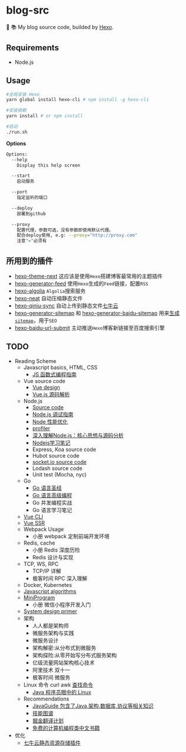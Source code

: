 # blog-src

:see_no_evil: :books:  My blog source code, builded by [Hexo](https://github.com/hexojs/hexo).

## Requirements
- Node.js

## Usage
```bash
#全局安装 Hexo
yarn global install hexo-cli # npm install -g hexo-cli

#安装依赖
yarn install # or npm install

#启动
./run.sh
```

**Options**
```bash
Options:
  --help
    Display this help screen

  --start
    启动服务

  --port
    指定监听的端口

  --deploy
    部署到github

  --proxy
    配置代理，参数可选，没有参数即使用默认代理。
    配合deploy使用, e.g: --proxy="http://proxy.com"
    注意"="必须有
```

## 所用到的插件
- [hexo-theme-next](https://github.com/theme-next/hexo-theme-next) 这应该是使用`Hexo`搭建博客最常用的主题插件
- [hexo-generator-feed](https://github.com/hexojs/hexo-generator-feed) 使用`Hexo`生成的`Feed`链接，配置`RSS`
- [hexo-algolia](https://github.com/oncletom/hexo-algolia) `Algolia`搜索服务
- [hexo-neat](https://github.com/rozbo/hexo-neat) 自动压缩静态文件
- [hexo-qiniu-sync](https://github.com/gyk001/hexo-qiniu-sync) 自动上传到静态文件[七牛云](https://portal.qiniu.com)
- [hexo-generator-sitemap](https://github.com/hexojs/hexo-generator-sitemap) 和 [hexo-generator-baidu-sitemap](https://github.com/coneycode/hexo-generator-baidu-sitemap) 用来[生成`sitemap`](https://www.shipengqi.top/2018/07/18/hexo-seo2)，用于`SEO`
- [hexo-baidu-url-submit](https://github.com/huiwang/hexo-baidu-url-submit) 主动推送`Hexo`博客新链接至百度搜索引擎

## TODO
- Reading Scheme
  - Javascript basics, HTML, CSS
    - [JS 函数式编程指南](https://github.com/llh911001/mostly-adequate-guide-chinese)
  - Vue source code
    - [Vue design](https://github.com/HcySunYang/vue-design)
    - [Vue.js 源码解析](https://github.com/answershuto/learnVue)
  - Node.js
    - [Source code](https://github.com/nodejs/node)
    - [Node.js 调试指南](https://github.com/nswbmw/node-in-debugging)
    - [Node 性能优化](https://segmentfault.com/a/1190000007621011)
    - [profiler](https://segmentfault.com/a/1190000012414666)
    - [深入理解Node.js：核心思想与源码分析](https://github.com/yjhjstz/deep-into-node)
    - [Nodejs学习笔记](https://github.com/chyingp/nodejs-learning-guide)
    - Express, Koa source code
    - Hubot source code
    - [socket.io source code](https://github.com/socketio/socket.io)
    - Lodash source code
    - Unit test (Mocha, nyc)
  - Go
    - [Go 语言圣经](https://docs.hacknode.org/gopl-zh/index.html)
    - [Go 语言高级编程](https://chai2010.gitbooks.io/advanced-go-programming-book/content/)
    - Go 并发编程实战
    - Go 语言学习笔记
  - [Vue CLI](https://cli.vuejs.org/zh/)
  - [Vue SSR](https://ssr.vuejs.org/zh/)
  - Webpack Usage
    - 小册 webpack 定制前端开发环境
  - Redis, cache
    - 小册 Redis 深度历险
    - Redis 设计与实现
  - TCP, WS, RPC
    - TCP/IP 详解
    - 极客时间 RPC 深入理解
  - Docker, Kubernetes
  - [Javascript algorithms](https://github.com/trekhleb/javascript-algorithms)
  - [MiniProgram](https://developers.weixin.qq.com/miniprogram/dev/)
    - 小册 微信小程序开发入门
  - [System design primer](https://github.com/donnemartin/system-design-primer)
  - 架构
    - 人人都是架构师
    - 微服务架构与实践
    - 微服务设计
    - 架构解密:从分布式到微服务
    - 架构探险:从零开始写分布式服务架构
    - 亿级流量网站架构核心技术
    - 阿里技术 双十一
    - 极客时间 微服务
  - Linux 命令 curl awk [查找命令](http://www.ruanyifeng.com/blog/2009/10/5_ways_to_search_for_files_using_the_terminal.html?bsh_bid=223636115)
    - [Java 程序员眼中的 Linux](https://github.com/judasn/Linux-Tutorial)
  - Recommendations
    - [JavaGuide 包含了Java,架构,数据库,协议等相关知识](https://github.com/Snailclimb/JavaGuide)
    - [技能图谱](https://github.com/TeamStuQ/skill-map)
    - [掘金翻译计划](https://github.com/xitu/gold-miner)
    - [免费的计算机编程类中文书籍](https://github.com/justjavac/free-programming-books-zh_CN?utm_source=gold_browser_extension)
- 优化
  - [七牛云静态资源存储插件](https://github.com/gyk001/hexo-qiniu-sync)
